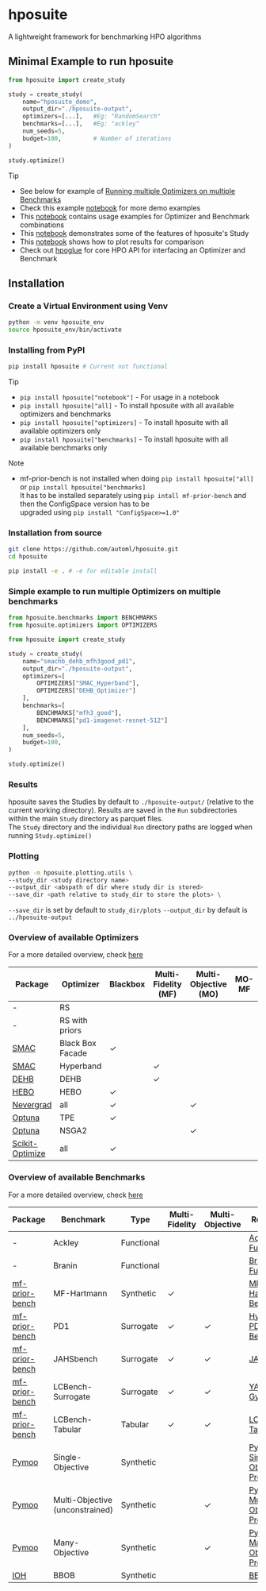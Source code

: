 # hposuite
A lightweight framework for benchmarking HPO algorithms

## Minimal Example to run hposuite

```python
from hposuite import create_study

study = create_study(
    name="hposuite_demo",
    output_dir="./hposuite-output",
    optimizers=[...],   #Eg: "RandomSearch"
    benchmarks=[...],   #Eg: "ackley"
    num_seeds=5,
    budget=100,         # Number of iterations
)

study.optimize()
```

> [!TIP]
> * See below for example of [Running multiple Optimizers on multiple Benchmarks](#Simple-example-to-run-multiple-Optimizers-on-multiple-benchmarks)
> * Check this example [notebook](examples/hposuite_demo.ipynb) for more demo examples
> * This [notebook](examples/opt_bench_usage_examples.ipynb) contains usage examples for Optimizer and Benchmark combinations
> * This [notebook](examples/study_usage_examples.ipynb) demonstrates some of the features of hposuite's Study
> * This [notebook](examples/plots_and_comparisons.ipynb) shows how to plot results for comparison
> * Check out [hpoglue](https://github.com/automl/hpoglue) for core HPO API for interfacing an Optimizer and Benchmark

## Installation

### Create a Virtual Environment using Venv
```bash
python -m venv hposuite_env
source hposuite_env/bin/activate
```
### Installing from PyPI

```bash
pip install hposuite # Current not functional
```

> [!TIP]
> * `pip install hposuite["notebook"]` - For usage in a notebook
> * `pip install hposuite["all]` - To install hposuite with all available optimizers and benchmarks
> * `pip install hposuite["optimizers]` - To install hposuite with all available optimizers only
> * `pip install hposuite["benchmarks]` - To install hposuite with all available benchmarks only


<!-- TODO: Fix this -->
> [!NOTE]
> * mf-prior-bench is not installed when doing `pip install hposuite["all]` or `pip install hposuite["benchmarks]` \
It has to be installed separately using `pip intall mf-prior-bench` and then the ConfigSpace version has to be \
upgraded using `pip install "ConfigSpace>=1.0"`

### Installation from source

```bash
git clone https://github.com/automl/hposuite.git
cd hposuite

pip install -e . # -e for editable install
```


### Simple example to run multiple Optimizers on multiple benchmarks

```python
from hposuite.benchmarks import BENCHMARKS
from hposuite.optimizers import OPTIMIZERS

from hposuite import create_study

study = create_study(
    name="smachb_dehb_mfh3good_pd1",
    output_dir="./hposuite-output",
    optimizers=[
        OPTIMIZERS["SMAC_Hyperband"],
        OPTIMIZERS["DEHB_Optimizer"]
    ],
    benchmarks=[
        BENCHMARKS["mfh3_good"],
        BENCHMARKS["pd1-imagenet-resnet-512"]
    ],
    num_seeds=5,
    budget=100,
)

study.optimize()

```


### Results

hposuite saves the Studies by default to `./hposuite-output/` (relative to the current working directory).
Results are saved in the `Run` subdirectories within the main `Study` directory as parquet files. \
The `Study` directory and the individual `Run` directory paths are logged when running `Study.optimize()`

### Plotting

```bash
python -m hposuite.plotting.utils \
--study_dir <study directory name>
--output_dir <abspath of dir where study dir is stored>
--save_dir <path relative to study_dir to store the plots> \ 
```

`--save_dir` is set by default to `study_dir/plots`
`--output_dir` by default is `../hposuite-output`



### Overview of available Optimizers

For a more detailed overview, check [here](./hposuite/optimizers/README.md)

| Package                                        | Optimizer         | Blackbox | Multi-Fidelity (MF) | Multi-Objective (MO) | MO-MF |
|------------------------------------------------|-------------------|----|----|----|-------|
| -                                              | RS                |    |    |    |       |
| -                                              | RS with priors    |    |    |    |       |
| [SMAC](https://github.com/automl/SMAC3)        | Black Box Facade  | ✓  |    |    |       |
| [SMAC](https://github.com/automl/SMAC3)        | Hyperband         |    | ✓  |    |       |
| [DEHB](https://github.com/automl/DEHB)         | DEHB              |    | ✓  |    |       |
| [HEBO](https://github.com/huawei-noah/HEBO)    | HEBO              | ✓  |    |    |       |
| [Nevergrad](https://github.com/facebookresearch/nevergrad) | all   | ✓  |    | ✓  |       |
| [Optuna](https://github.com/optuna/optuna)     | TPE               | ✓  |    |    |       |
| [Optuna](https://github.com/optuna/optuna)     | NSGA2             |    |    | ✓  |       |
| [Scikit-Optimize](https://github.com/scikit-optimize/scikit-optimize) | all   | ✓  |    |    |       |





### Overview of available Benchmarks

For a more detailed overview, check [here](./hposuite/benchmarks/README.md)

| Package          | Benchmark                  | Type       | Multi-Fidelity | Multi-Objective | Reference |
|------------------|----------------------------|------------|----|----|-----------|
| -                | Ackley                     | Functional |    |    | [Ackley Function](https://en.wikipedia.org/wiki/Ackley_function) |
| -                | Branin                     | Functional |    |    | [Branin Function](https://www.sfu.ca/~ssurjano/branin.html) |
| [mf-prior-bench](https://github.com/automl/mf-prior-bench)   | MF-Hartmann        | Synthetic  | ✓  |    | [MF-Hartmann Benchmark](https://github.com/automl/mf-prior-bench/blob/main/src/mfpbench/synthetic/hartmann/generators.py) |
| [mf-prior-bench](https://github.com/automl/mf-prior-bench)   | PD1                        | Surrogate  | ✓  | ✓  | [HyperBO - PD1 Benchmark](https://github.com/google-research/hyperbo?tab=readme-ov-file#pd1-benchmark) |
| [mf-prior-bench](https://github.com/automl/mf-prior-bench)  | JAHSbench                  | Surrogate  | ✓  | ✓  | [JAHSbench](https://github.com/automl/jahs_bench_201) |
| [mf-prior-bench](https://github.com/automl/mf-prior-bench)  | LCBench-Surrogate          | Surrogate  | ✓  | ✓  | [YAHPO Gym](https://github.com/slds-lmu/yahpo_gym) |
| [mf-prior-bench](https://github.com/automl/mf-prior-bench)  | LCBench-Tabular            | Tabular    | ✓  | ✓  | [LCBench-Tabular](https://github.com/automl/LCBench) |
| [Pymoo](https://pymoo.org/)            | Single-Objective           | Synthetic  |    |    | [Pymoo Single-Objective Problems](https://pymoo.org/problems/test_problems.html#Single-Objective) |
| [Pymoo](https://pymoo.org/)     | Multi-Objective (unconstrained)       | Synthetic  |    | ✓  | [Pymoo Multi-Objective Problems](https://pymoo.org/problems/test_problems.html#Multi-Objective) |
| [Pymoo](https://pymoo.org/)     | Many-Objective       | Synthetic  |    | ✓  | [Pymoo Many-Objective Problems](https://pymoo.org/problems/test_problems.html#Many-Objective) |
| [IOH](https://iohprofiler.github.io/)              | BBOB                       | Synthetic  |    |    | [BBOB](https://numbbo.github.io/coco/testsuites/bbob) |

